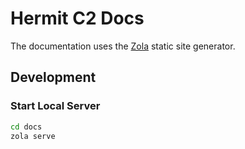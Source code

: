 # Hermit C2 Docs

The documentation uses the [Zola](https://github.com/getzola/zola) static site generator.

## Development

### Start Local Server

```sh
cd docs
zola serve
```